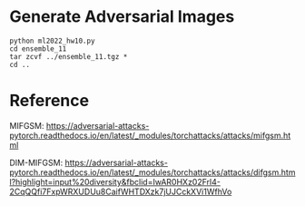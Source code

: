 # Generate Adversarial Images
```shell
python ml2022_hw10.py
cd ensemble_11
tar zcvf ../ensemble_11.tgz *
cd ..
```

# Reference
MIFGSM:
https://adversarial-attacks-pytorch.readthedocs.io/en/latest/_modules/torchattacks/attacks/mifgsm.html


DIM-MIFGSM:
https://adversarial-attacks-pytorch.readthedocs.io/en/latest/_modules/torchattacks/attacks/difgsm.html?highlight=input%20diversity&fbclid=IwAR0HXz02Frl4-2CqQQfi7FxpWRXUDUu8CaifWHTDXzk7jUJCckXVi1WfhVo